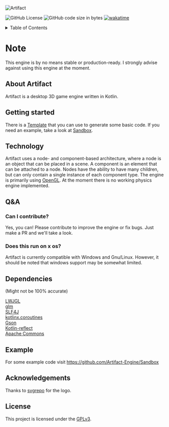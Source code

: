 ![Artifact](https://socialify.git.ci/Artifact-Engine/Artifact/image?description=1&font=Inter&language=1&name=1&pattern=Circuit%20Board&theme=Dark)

![GitHub License](https://img.shields.io/github/license/Artifact-Engine/Artifact)
![GitHub code size in bytes](https://img.shields.io/github/languages/code-size/Artifact-Engine/Artifact)
[![wakatime](https://wakatime.com/badge/user/8a1e0c8a-eea8-45b2-a408-ab9228e0ee06/project/49481bf8-200d-4d50-b8d9-09d74073950d.svg)](https://wakatime.com/badge/user/8a1e0c8a-eea8-45b2-a408-ab9228e0ee06/project/49481bf8-200d-4d50-b8d9-09d74073950d)

<details>
    <summary>Table of Contents</summary>
        <ol>
        <li>
            <a href="#about-artifact">About Artifact</a>
        </li>
        <li>
            <a href="#getting-started">Getting started</a>
        </li>
        <li>
            <a href="#technology">Technology</a>
        </li>
        <li>
            <a href="#qa">Q&A</a>
        </li>
        <li>
            <a href="#dependencies">Dependencies</a>
        </li>
        <li>
            <a href="#example">Example</a>
        </li>
        <li>
            <a href="#acknowledgements">Acknowledgements</a>
        </li>
        <li>
            <a href="#license">License</a>
        </li>
    </ol>
</details>

# Note
This engine is by no means stable or production-ready.
I strongly advise against using this engine at the moment.

## About Artifact
Artifact is a desktop 3D game engine written in Kotlin.

## Getting started
There is a [Template](https://github.com/Artifact-Engine/Template) that you can use to generate some basic code.
If you need an example, take a look at [Sandbox](https://github.com/Artifact-Engine/Sandbox).

## Technology

Artifact uses a node- and component-based architecture, where a node is an object that can be placed in a scene.
A component is an element that can be attached to a node.
Nodes have the ability to have many children, but can only contain a single instance of each component type.
The engine is primarily using [OpenGL](https://www.opengl.org/).
At the moment there is no working physics engine implemented.

## Q&A

### Can I contribute?
Yes, you can! Please contribute to improve the engine or fix bugs. Just make a PR and we'll take a look.

### Does this run on x os?
Artifact is currently compatible with Windows and Gnu/Linux.
However, it should be noted that windows support may be somewhat limited.

## Dependencies
(Might not be 100% accurate)
<br>

[LWJGL](https://www.lwjgl.org/)
<br>
[glm](https://github.com/kotlin-graphics/glm)
<br>
[SLF4J](https://www.slf4j.org/)
<br>
[kotlinx.coroutines](https://github.com/Kotlin/kotlinx.coroutines)
<br>
[Gson](https://github.com/google/gson)
<br>
[Kotlin-reflect](https://kotlinlang.org/docs/reflection.html)
<br>
[Apache Commons](https://commons.apache.org/)


## Example
For some example code visit https://github.com/Artifact-Engine/Sandbox

## Acknowledgements
Thanks to [svgrepo](https://www.svgrepo.com/svg/113419/lightning) for the logo.

## License
This project is licensed under the [GPLv3](https://www.gnu.org/licenses/gpl-3.0.html).
